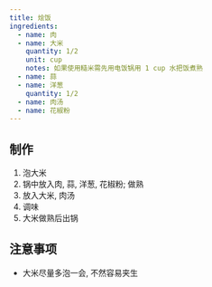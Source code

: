 ```yaml
---
title: 烩饭
ingredients:
  - name: 肉
  - name: 大米
    quantity: 1/2
    unit: cup
    notes: 如果使用糙米需先用电饭锅用 1 cup 水把饭煮熟
  - name: 蒜
  - name: 洋葱
    quantity: 1/2
  - name: 肉汤
  - name: 花椒粉
---
```


## 制作

1. 泡大米
2. 锅中放入肉, 蒜, 洋葱, 花椒粉; 做熟
3. 放入大米, 肉汤
4. 调味
5. 大米做熟后出锅

## 注意事项

- 大米尽量多泡一会, 不然容易夹生
